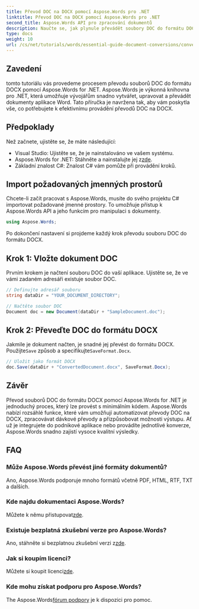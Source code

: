 ```yaml
---
title: Převod DOC na DOCX pomocí Aspose.Words pro .NET
linktitle: Převod DOC na DOCX pomocí Aspose.Words pro .NET
second_title: Aspose.Words API pro zpracování dokumentů
description: Naučte se, jak plynule převádět soubory DOC do formátu DOCX pomocí Aspose.Words for .NET. Náš podrobný průvodce pokrývá předpoklady, příklady kódu a pokročilé možnosti.
type: docs
weight: 10
url: /cs/net/tutorials/words/essential-guide-document-conversions/convert-doc-to-docx/
---
```

## Zavedení

tomto tutoriálu vás provedeme procesem převodu souborů DOC do formátu DOCX pomocí Aspose.Words for .NET. Aspose.Words je výkonná knihovna pro .NET, která umožňuje vývojářům snadno vytvářet, upravovat a převádět dokumenty aplikace Word. Tato příručka je navržena tak, aby vám poskytla vše, co potřebujete k efektivnímu provádění převodů DOC na DOCX.

## Předpoklady

Než začnete, ujistěte se, že máte následující:
- Visual Studio: Ujistěte se, že je nainstalováno ve vašem systému.
-  Aspose.Words for .NET: Stáhněte a nainstalujte jej z[zde](https://releases.aspose.com/words/net/).
- Základní znalost C#: Znalost C# vám pomůže při provádění kroků.

## Import požadovaných jmenných prostorů

Chcete-li začít pracovat s Aspose.Words, musíte do svého projektu C# importovat požadované jmenné prostory. To umožňuje přístup k Aspose.Words API a jeho funkcím pro manipulaci s dokumenty.

```csharp
using Aspose.Words;
```

Po dokončení nastavení si projdeme každý krok převodu souboru DOC do formátu DOCX.

## Krok 1: Vložte dokument DOC

Prvním krokem je načtení souboru DOC do vaší aplikace. Ujistěte se, že ve vámi zadaném adresáři existuje soubor DOC.

```csharp
// Definujte adresář souboru
string dataDir = "YOUR_DOCUMENT_DIRECTORY";

// Načtěte soubor DOC
Document doc = new Document(dataDir + "SampleDocument.doc");
```

## Krok 2: Převeďte DOC do formátu DOCX

 Jakmile je dokument načten, je snadné jej převést do formátu DOCX. Použijte`Save` způsob a specifikujte`SaveFormat.Docx`.

```csharp
// Uložit jako formát DOCX
doc.Save(dataDir + "ConvertedDocument.docx", SaveFormat.Docx);
```

## Závěr

Převod souborů DOC do formátu DOCX pomocí Aspose.Words for .NET je jednoduchý proces, který lze provést s minimálním kódem. Aspose.Words nabízí rozsáhlé funkce, které vám umožňují automatizovat převody DOC na DOCX, zpracovávat dávkové převody a přizpůsobovat možnosti výstupu. Ať už je integrujete do podnikové aplikace nebo provádíte jednotlivé konverze, Aspose.Words snadno zajistí vysoce kvalitní výsledky.

## FAQ

### Může Aspose.Words převést jiné formáty dokumentů?
Ano, Aspose.Words podporuje mnoho formátů včetně PDF, HTML, RTF, TXT a dalších.

### Kde najdu dokumentaci Aspose.Words?
 Můžete k němu přistupovat[zde](https://reference.aspose.com/words/net/).

### Existuje bezplatná zkušební verze pro Aspose.Words?
 Ano, stáhněte si bezplatnou zkušební verzi z[zde](https://releases.aspose.com/).

### Jak si koupím licenci?
 Můžete si koupit licenci[zde](https://purchase.conholdate.com/buy).

### Kde mohu získat podporu pro Aspose.Words?
The Aspose.Words[fórum podpory](https://forum.aspose.com/c/words/8) je k dispozici pro pomoc.


